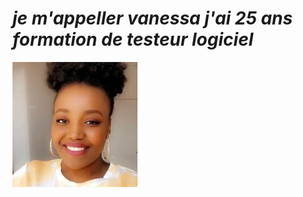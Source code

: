 

<!--
**vanybaba/vanybaba** is a ✨ _special_ ✨ repository because its `README.md` (this file) appears on your GitHub profile.

Here are some ideas to get you started:

- 🔭 I’m currently working on ...
- 🌱 I’m currently learning ...
- 👯 I’m looking to collaborate on ...
- 🤔 I’m looking for help with ...
- 💬 Ask me about ...
- 📫 How to reach me: ...
- 😄 Pronouns: ...
- ⚡ Fun fact: ...
--> 

# **_je m'appeller vanessa j'ai 25 ans formation de testeur logiciel_**

![photode moi](https://github.com/vanybaba/vanybaba/blob/666e7c43f39c80fc9000a798f00d97c1eea0ef89/moi.jpeg)

